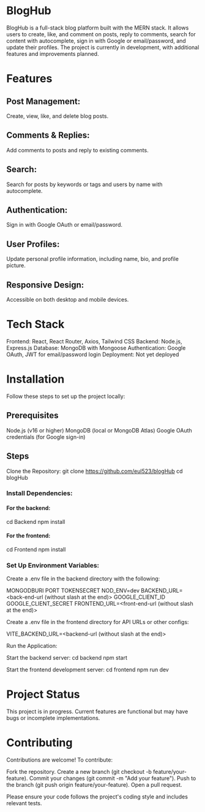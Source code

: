# BlogHub


BlogHub is a full-stack blog platform built with the MERN stack. It allows users to create, like, and comment on posts, reply to comments, search for content with autocomplete, sign in with Google or email/password, and update their profiles. The project is currently in development, with additional features and improvements planned.

# Features

## Post Management: 
Create, view, like, and delete blog posts.
## Comments & Replies: 
Add comments to posts and reply to existing comments.
## Search: 
Search for posts by keywords or tags and users by name with autocomplete.
## Authentication: 
Sign in with Google OAuth or email/password.
## User Profiles: 
Update personal profile information, including name, bio, and profile picture.
## Responsive Design: 
Accessible on both desktop and mobile devices.

# Tech Stack

Frontend: React, React Router, Axios, Tailwind CSS
Backend: Node.js, Express.js
Database: MongoDB with Mongoose
Authentication: Google OAuth, JWT for email/password login
Deployment: Not yet deployed

# Installation

Follow these steps to set up the project locally:

## Prerequisites

Node.js (v16 or higher)
MongoDB (local or MongoDB Atlas)
Google OAuth credentials (for Google sign-in)

## Steps

Clone the Repository:
git clone https://github.com/eul523/blogHub
cd blogHub

### Install Dependencies:

#### For the backend:
cd Backend
npm install

#### For the frontend:
cd Frontend
npm install



### Set Up Environment Variables:

Create a .env file in the backend directory with the following:

MONGODBURI
PORT
TOKENSECRET
NOD_ENV=dev
BACKEND_URL=<back-end-url (without slash at the end)>
GOOGLE_CLIENT_ID
GOOGLE_CLIENT_SECRET
FRONTEND_URL=<front-end-url (without slash at the end)>

Create a .env file in the frontend directory for API URLs or other configs:

VITE_BACKEND_URL=<backend-url (without slash at the end)>


Run the Application:

Start the backend server:
cd backend
npm start

Start the frontend development server:
cd frontend
npm run dev

# Project Status
This project is in progress. Current features are functional but may have bugs or incomplete implementations. 

# Contributing
Contributions are welcome! To contribute:

Fork the repository.
Create a new branch (git checkout -b feature/your-feature).
Commit your changes (git commit -m "Add your feature").
Push to the branch (git push origin feature/your-feature).
Open a pull request.

Please ensure your code follows the project's coding style and includes relevant tests.